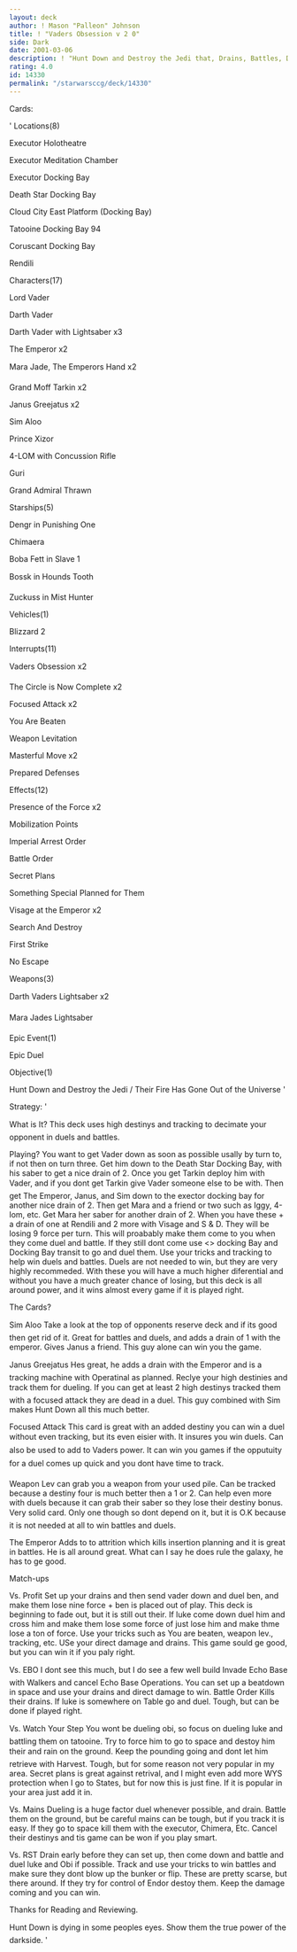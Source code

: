 ```yaml
---
layout: deck
author: ! Mason "Palleon" Johnson
title: ! "Vaders Obsession v 2 0"
side: Dark
date: 2001-03-06
description: ! "Hunt Down and Destroy the Jedi that, Drains, Battles, Duels, and Wins"
rating: 4.0
id: 14330
permalink: "/starwarsccg/deck/14330"
---
```

Cards: 

' Locations(8) 

Executor Holotheatre 

Executor Meditation Chamber 

Executor Docking Bay 

Death Star Docking Bay 

Cloud City East Platform (Docking Bay) 

Tatooine Docking Bay 94 

Coruscant Docking Bay 

Rendili 


Characters(17) 

Lord Vader 

Darth Vader 

Darth Vader with Lightsaber x3 

The Emperor x2 

Mara Jade, The Emperors Hand x2 

Grand Moff Tarkin x2 

Janus Greejatus x2 

Sim Aloo 

Prince Xizor 

4-LOM with Concussion Rifle 

Guri 

Grand Admiral Thrawn 


Starships(5) 

Dengr in Punishing One 

Chimaera 

Boba Fett in Slave 1 

Bossk in Hounds Tooth 

Zuckuss in Mist Hunter 


Vehicles(1) 

Blizzard 2 


Interrupts(11) 

Vaders Obsession x2 

The Circle is Now Complete x2 

Focused Attack x2 

You Are Beaten 

Weapon Levitation 

Masterful Move x2 

Prepared Defenses 


Effects(12)

Presence of the Force x2

Mobilization Points

Imperial Arrest Order

Battle Order

Secret Plans 

Something Special Planned for Them

Visage at the Emperor x2 

Search And Destroy 

First Strike 

No Escape 


Weapons(3) 

Darth Vaders Lightsaber x2 

Mara Jades Lightsaber 


Epic Event(1) 

Epic Duel 


Objective(1) 

Hunt Down and Destroy the Jedi / Their Fire Has Gone Out of the Universe   '

Strategy: '

What is It? This deck uses high destinys and tracking to decimate your opponent in duels and battles. 


Playing? You want to get Vader down as soon as possible usally by turn to, if not then on turn three. Get him down to the Death Star Docking Bay, with his saber to get a nice drain of 2. Once you get Tarkin deploy him with Vader, and if you dont get Tarkin give Vader someone else to be with. Then get The Emperor, Janus, and Sim down to the exector docking bay for another nice drain of 2. Then get Mara and a friend or two such as Iggy, 4-lom, etc. Get Mara her saber for another drain of 2. When you have these + a drain of one at Rendili and 2 more with Visage and S & D. They will be losing 9 force per turn. This will proabably make them come to you when they come duel and battle. If they still dont come use <> docking Bay and Docking Bay transit to go and duel them. Use your tricks and tracking to help win duels and battles. Duels are not needed to win, but they are very highly recommeded. With these you will have a much higher diferential and without you have a much greater chance of losing, but this deck is all around power, and it wins almost every game if it is played right. 


The Cards? 


Sim Aloo Take a look at the top of opponents reserve deck and if its good then get rid of it. Great for battles and duels, and adds a drain of 1 with the emperor. Gives Janus a friend. This guy alone can win you the game. 


Janus Greejatus Hes great, he adds a drain with the Emperor and is a tracking machine with Operatinal as planned. Reclye your high destinies and track them for dueling. If you can get at least 2 high destinys tracked them with a focused attack they are dead in a duel. This guy combined with Sim makes Hunt Down all this much better. 


Focused Attack This card is great with an added destiny you can win a duel without even tracking, but its even eisier with. It insures you win duels. Can also be used to add to Vaders power. It can win you games if the opputuity for a duel comes up quick and you dont have time to track. 


Weapon Lev can grab you a weapon from your used pile. Can be tracked because a destiny four is much better then a 1 or 2. Can help even more with duels because it can grab their saber so they lose their destiny bonus. Very solid card. Only one though so dont depend on it, but it is O.K because it is not needed at all to win battles and duels. 


The Emperor Adds to to attrition which kills insertion planning and it is great in battles. He is all around great. What can I say he does rule the galaxy, he has to ge good. 


Match-ups 


Vs. Profit Set up your drains and then send vader down and duel ben, and make them lose nine force + ben is placed out of play. This deck is beginning to fade out, but it is still out their. If luke come down duel him and cross him and make them lose some force of just lose him and make thme lose a ton of force. Use your tricks such as You are beaten, weapon lev., tracking, etc. USe your direct damage and drains. This game sould ge good, but you can win it if you paly right. 


Vs. EBO I dont see this much, but I do see a few well build Invade Echo Base with Walkers and cancel Echo Base Operations. You can set up a beatdown in space and use your drains and direct damage to win. Battle Order Kills their drains. If luke is somewhere on Table go and duel. Tough, but can be done if played right. 


Vs. Watch Your Step You wont be dueling obi, so focus on dueling luke and battling them on tatooine. Try to force him to go to space and destoy him their and rain on the ground. Keep the pounding going and dont let him retrieve with Harvest. Tough, but for some reason not very popular in my area. Secret plans is great against retrival, and I might even add more WYS protection when I go to States, but for now this is just fine. If it is popular in your area just add it in. 


Vs. Mains Dueling is a huge factor duel whenever possible, and drain. Battle them on the ground, but be careful mains can be tough, but if you track it is easy. If they go to space kill them with the executor, Chimera, Etc. Cancel their destinys and tis game can be won if you play smart. 


Vs. RST Drain early before they can set up, then come down and battle and duel luke and Obi if possible. Track and use your tricks to win battles and make sure they dont blow up the bunker or flip. These are pretty scarse, but there around. If they try for control of Endor destoy them. Keep the damage coming and you can win. 


Thanks for Reading and Reviewing. 


Hunt Down is dying in some peoples eyes. Show them the true power of the darkside.  '

